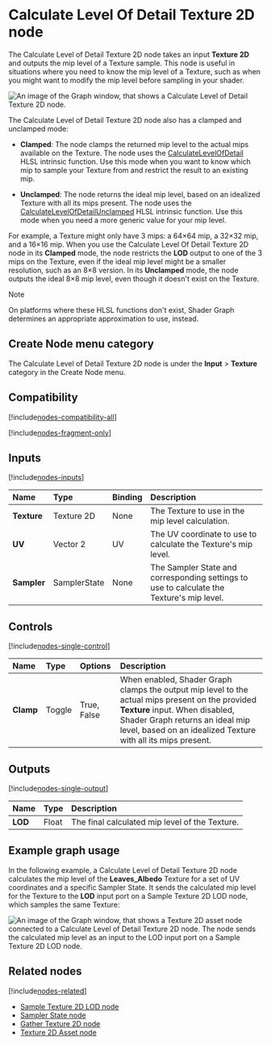 # Calculate Level Of Detail Texture 2D node

The Calculate Level of Detail Texture 2D node takes an input **Texture 2D** and outputs the mip level of a Texture sample. This node is useful in situations where you need to know the mip level of a Texture, such as when you might want to modify the mip level before sampling in your shader.

![An image of the Graph window, that shows a Calculate Level of Detail Texture 2D node.](images/sg-calculate-level-detail-Texture-2d-node.png)

The Calculate Level of Detail Texture 2D node also has a clamped and unclamped mode:

- **Clamped**: The node clamps the returned mip level to the actual mips available on the Texture. The node uses the [CalculateLevelOfDetail](https://docs.microsoft.com/en-us/windows/win32/direct3dhlsl/dx-graphics-hlsl-to-calculate-lod) HLSL intrinsic function. Use this mode when you want to know which mip to sample your Texture from and restrict the result to an existing mip.

- **Unclamped**: The node returns the ideal mip level, based on an idealized Texture with all its mips present. The node uses the [CalculateLevelOfDetailUnclamped](https://docs.microsoft.com/en-us/windows/win32/direct3dhlsl/dx-graphics-hlsl-to-calculate-lod-unclamped) HLSL intrinsic function. Use this mode when you need a more generic value for your mip level.

For example, a Texture might only have 3 mips: a 64×64 mip, a 32×32 mip, and a 16×16 mip. When you use the Calculate Level Of Detail Texture 2D node in its **Clamped** mode, the node restricts the **LOD** output to one of the 3 mips on the Texture, even if the ideal mip level might be a smaller resolution, such as an 8×8 version. In its **Unclamped** mode, the node outputs the ideal 8×8 mip level, even though it doesn't exist on the Texture.

> [!NOTE]
> On platforms where these HLSL functions don't exist, Shader Graph determines an appropriate approximation to use, instead.

## Create Node menu category

The Calculate Level of Detail Texture 2D node is under the **Input** &gt; **Texture** category in the Create Node menu.

## Compatibility

[!include[nodes-compatibility-all](./snippets/nodes-compatibility-all.md)]    <!-- ALL PIPELINES INCLUDE  -->

[!include[nodes-fragment-only](./snippets/nodes-fragment-only.md)]       <!-- FRAGMENT ONLY INCLUDE  -->


## Inputs

[!include[nodes-inputs](./snippets/nodes-inputs.md)]

| **Name**     | **Type**      | **Binding** | **Description**  |
| :---         | :------       |  :------    |   :----------    |
| **Texture**  | Texture 2D    |    None     | The Texture to use in the mip level calculation. |
| **UV**       | Vector 2      |    UV       | The UV coordinate to use to calculate the Texture's mip level.        |
| **Sampler**  | SamplerState  |    None     | The Sampler State and corresponding settings to use to calculate the Texture's mip level.   |

## Controls

[!include[nodes-single-control](./snippets/nodes-single-control.md)]

| **Name**     | **Type** | **Options** | **Description**  |
| :---         | :---     | :------     |  :----------     |
| **Clamp**    | Toggle   | True, False | When enabled, Shader Graph clamps the output mip level to the actual mips present on the provided **Texture** input. When disabled, Shader Graph returns an ideal mip level, based on an idealized Texture with all its mips present. |


## Outputs

[!include[nodes-single-output](./snippets/nodes-single-output.md)] <!-- SINGLE OUTPUT PORT INCLUDE -->

| **Name** | **Type** | **Description** |
| :------  | :------- | :-------------  |
| **LOD**  | Float    |  The final calculated mip level of the Texture. |

## Example graph usage

In the following example, a Calculate Level of Detail Texture 2D node calculates the mip level of the **Leaves_Albedo** Texture for a set of UV coordinates and a specific Sampler State. It sends the calculated mip level for the Texture to the **LOD** input port on a Sample Texture 2D LOD node, which samples the same Texture:

![An image of the Graph window, that shows a Texture 2D asset node connected to a Calculate Level of Detail Texture 2D node. The node sends the calculated mip level as an input to the LOD input port on a Sample Texture 2D LOD node.](images/sg-calculate-level-detail-Texture-2d-node-example.png)


## Related nodes

<!-- OPTIONAL. Any nodes that may be related to this node in some way that's worth mentioning -->

[!include[nodes-related](./snippets/nodes-related.md)]

- [Sample Texture 2D LOD node](Sample-Texture-2D-LOD-Node.md)
- [Sampler State node](Sampler-State-Node.md)
- [Gather Texture 2D node](Gather-Texture-2D-Node.md)
- [Texture 2D Asset node](Texture-2D-Asset-Node.md)